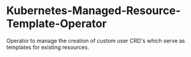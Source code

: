 # Kubernetes-Managed-Resource-Template-Operator
Operator to manage the creation of custom user CRD's which serve as templates for existing resources.
